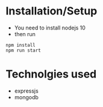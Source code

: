 # Installation/Setup
- You need to install nodejs 10
- then run
```
npm install
npm run start
```

# Technolgies used
- expressjs
- mongodb